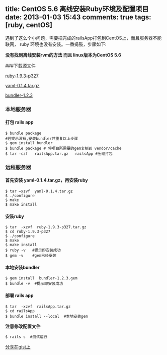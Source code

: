 title: CentOS 5.6 离线安装Ruby环境及配置项目
date: 2013-01-03 15:43
comments: true
tags: [ruby, centOS]
---

遇到了这么个小问题，需要把完成的railsApp打包到CentOS上，而且服务器不能联网，
ruby 环境也没有安装。一番捣鼓，步骤如下:

**没有找到离线安装rvm的方法 而且 linux版本为CentOS 5.6**

###下载源文件

[ruby-1.9.3-p327](http://ftp.ruby-lang.org/pub/ruby/1.9/ruby-1.9.3-p327.tar.gz)

[yaml-0.1.4.tar.gz](http://pyyaml.org/download/libyaml/yaml-0.1.4.tar.gz)

[bundler-1.2.3](http://rubygems.org/downloads/bundler-1.2.3.gem)

### 本地服务器
#### 打包 rails app
```
$ bundle package
#若提示没有,安装bundler并重复以上步骤
$ gem install bundler
$ bundle package # 将项目所需要的gem复制到 vendor/cache
$ tar -czf   railsApp.tar.gz   railsApp #压缩打包
```
### 远程服务器
#### **首先安装 yaml-0.1.4.tar.gz，再安装ruby**
```
$ tar –xzvf  yaml-0.1.4.tar.gz
$ ./configure
$ make
$ make install
```

#### 安装ruby
```
$ tar  -xzvf  ruby-1.9.3-p327.tar.gz
$ cd ruby-1.9.3-p327
$ ./configure
$ make
$ make install
$ ruby -v   #提示即安装成功
$ gem -v    #gem已经安装
```

#### 本地安装bundler
```
$ gem install  bundler-1.2.3.gem
$ bundle -v  #提示即安装成功
```

#### 部署 rails app
```
$ tar  -xzvf  railsApp.tar.gz
$ cd railsApp
$ bundle install --local  #本地安装gem
```

**注意修改配置文件**

    $ rails s  #测试运行

 [分享在gist上](https://gist.github.com/4274057)